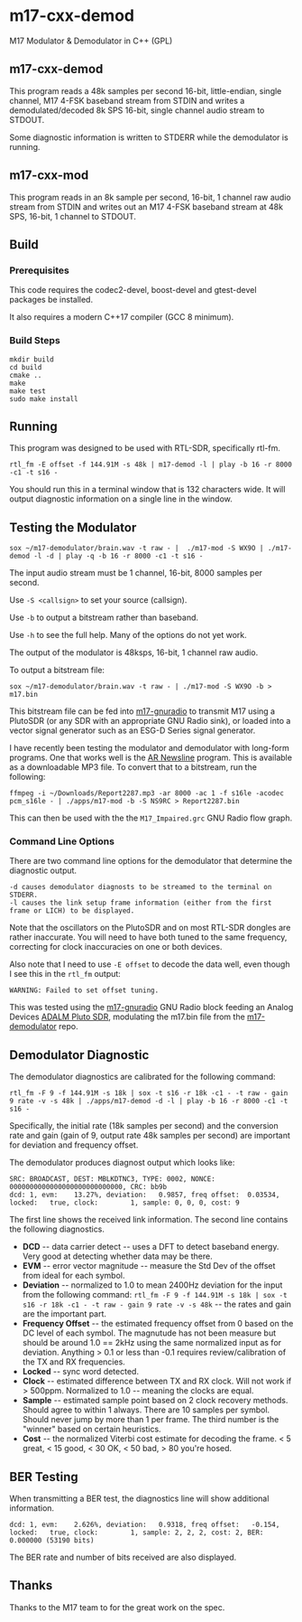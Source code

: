 # m17-cxx-demod
M17 Modulator & Demodulator in C++ (GPL)

## m17-cxx-demod
This program reads a 48k samples per second 16-bit, little-endian, single
channel, M17 4-FSK baseband stream from STDIN and writes a demodulated/decoded
8k SPS 16-bit, single channel audio stream to STDOUT.

Some diagnostic information is written to STDERR while the demodulator is
running.

## m17-cxx-mod
This program reads in an 8k sample per second, 16-bit, 1 channel raw audio
stream from STDIN and writes out an M17 4-FSK baseband stream at 48k SPS,
16-bit, 1 channel to STDOUT.

## Build

### Prerequisites

This code requires the codec2-devel, boost-devel and gtest-devel packages be installed.

It also requires a modern C++17 compiler (GCC 8 minimum).

### Build Steps

    mkdir build
    cd build
    cmake ..
    make
    make test
    sudo make install

## Running

This program was designed to be used with RTL-SDR, specifically rtl-fm.

    rtl_fm -E offset -f 144.91M -s 48k | m17-demod -l | play -b 16 -r 8000 -c1 -t s16 -

You should run this in a terminal window that is 132 characters wide. It
will output diagnostic information on a single line in the window.

## Testing the Modulator

    sox ~/m17-demodulator/brain.wav -t raw - |  ./m17-mod -S WX9O | ./m17-demod -l -d | play -q -b 16 -r 8000 -c1 -t s16 -

The input audio stream must be 1 channel, 16-bit, 8000 samples per second.

Use `-S <callsign>` to set your source (callsign).

Use `-b` to output a bitstream rather than baseband.

Use `-h` to see the full help.  Many of the options do not yet work.

The output of the modulator is 48ksps, 16-bit, 1 channel raw audio.

To output a bitstream file:

    sox ~/m17-demodulator/brain.wav -t raw - | ./m17-mod -S WX9O -b > m17.bin

This bitstream file can be fed into [m17-gnuradio](https://github.com/mobilinkd/m17-gnuradio) to
transmit M17 using a PlutoSDR (or any SDR with an appropriate GNU Radio sink), or loaded into
a vector signal generator such as an ESG-D Series signal generator.

I have recently been testing the modulator and demodulator with long-form programs. One
that works well is the [AR Newsline](https://www.arnewsline.org/) program.  This is available
as a downloadable MP3 file.  To convert that to a bitstream, run the following:

    ffmpeg -i ~/Downloads/Report2287.mp3 -ar 8000 -ac 1 -f s16le -acodec pcm_s16le - | ./apps/m17-mod -b -S NS9RC > Report2287.bin

This can then be used with the the `M17_Impaired.grc` GNU Radio flow graph.

### Command Line Options

There are two command line options for the demodulator that determine the diagnostic output.

    -d causes demodulator diagnosts to be streamed to the terminal on STDERR.
    -l causes the link setup frame information (either from the first frame or LICH) to be displayed.

Note that the oscillators on the PlutoSDR and on most RTL-SDR dongles are
rather inaccurate.  You will need to have both tuned to the same frequency,
correcting for clock inaccuracies on one or both devices.

Also note that I need to use `-E offset` to decode the data well, even though
I see this in the `rtl_fm` output:

    WARNING: Failed to set offset tuning.

This was tested using the [m17-gnuradio](https://github.com/mobilinkd/m17-gnuradio)
GNU Radio block feeding an Analog Devices 
[ADALM Pluto SDR](https://www.analog.com/en/design-center/evaluation-hardware-and-software/evaluation-boards-kits/adalm-pluto.html),
modulating the m17.bin file from the
[m17-demodulator](https://github.com/mobilinkd/m17-demodulator) repo.

## Demodulator Diagnostic

The demodulator diagnostics are calibrated for the following command:

    rtl_fm -F 9 -f 144.91M -s 18k | sox -t s16 -r 18k -c1 - -t raw - gain 9 rate -v -s 48k | ./apps/m17-demod -d -l | play -b 16 -r 8000 -c1 -t s16 -

Specifically, the initial rate (18k samples per second) and the conversion rate and gain (gain of 9,
output rate 48k samples per second) are important for deviation and frequency offset.

The demodulator produces diagnost output which looks like:

    SRC: BROADCAST, DEST: MBLKDTNC3, TYPE: 0002, NONCE: 0000000000000000000000000000, CRC: bb9b
    dcd: 1, evm:    13.27%, deviation:   0.9857, freq offset:  0.03534, locked:   true, clock:        1, sample: 0, 0, 0, cost: 9

The first line shows the received link information.  The second line contains the following diagnostics.

 - **DCD** -- data carrier detect -- uses a DFT to detect baseband energy.  Very good at detecting whether data may be there.
 - **EVM** -- error vector magnitude -- measure the Std Dev of the offset from ideal for each symbol.
 - **Deviation** -- normalized to 1.0 to mean 2400Hz deviation for the input from the following command:
    `rtl_fm -F 9 -f 144.91M -s 18k | sox -t s16 -r 18k -c1 - -t raw - gain 9 rate -v -s 48k` -- the rates and gain are the important part.
 - **Frequency Offset** -- the estimated frequency offset from 0 based on the DC level of each symbol.  The magnutude has
    not been measure but should be around 1.0 == 2kHz using the same normalized input as for deviation.  Anything > 0.1
    or less than -0.1 requires review/calibration of the TX and RX frequencies.
 - **Locked** -- sync word detected. 
 - **Clock** -- estimated difference between TX and RX clock.  Will not work if > 500ppm.  Normalized to 1.0 -- meaning the clocks are equal.
 - **Sample** -- estimated sample point based on 2 clock recovery methods.  Should agree to within 1 always.  There are
    10 samples per symbol.  Should never jump by more than 1 per frame.  The third number is the "winner" based on
    certain heuristics.
 - **Cost** -- the normalized Viterbi cost estimate for decoding the frame.  < 5 great, < 15 good, < 30 OK, < 50 bad, > 80 you're hosed.

## BER Testing

When transmitting a BER test, the diagnostics line will show additional information.

    dcd: 1, evm:    2.626%, deviation:   0.9318, freq offset:   -0.154, locked:   true, clock:        1, sample: 2, 2, 2, cost: 2, BER: 0.000000 (53190 bits)

The BER rate and number of bits received are also displayed.

## Thanks

Thanks to the M17 team to for the great work on the spec.
